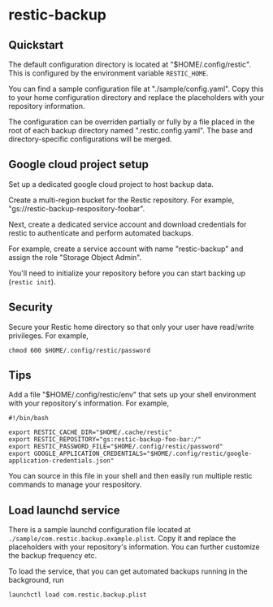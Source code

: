 # restic-backup

## Quickstart

The default configuration directory is located at "$HOME/.config/restic". This is configured by the
environment variable `RESTIC_HOME`.

You can find a sample configuration file at "./sample/config.yaml". Copy this to your home
configuration directory and replace the placeholders with your repository information.

The configuration can be overriden partially or fully by a file placed in the root of each backup
directory named ".restic.config.yaml". The base and directory-specific configurations will be
merged.

## Google cloud project setup

Set up a dedicated google cloud project to host backup data.

Create a multi-region bucket for the Restic repository. For example,
"gs://restic-backup-respository-foobar".

Next, create a dedicated service account and download credentials for restic to authenticate and
perform automated backups.

For example, create a service account with name "restic-backup" and assign the role "Storage Object
Admin".

You'll need to initialize your repository before you can start backing up (`restic init`).

## Security

Secure your Restic home directory so that only your user have read/write privileges. For example,

```
chmod 600 $HOME/.config/restic/password
```

## Tips

Add a file "$HOME/.config/restic/env" that sets up your shell environment with your repository's
information. For example,

```
#!/bin/bash

export RESTIC_CACHE_DIR="$HOME/.cache/restic"
export RESTIC_REPOSITORY="gs:restic-backup-foo-bar:/"
export RESTIC_PASSWORD_FILE="$HOME/.config/restic/password"
export GOOGLE_APPLICATION_CREDENTIALS="$HOME/.config/restic/google-application-credentials.json"
```

You can source in this file in your shell and then easily run multiple restic commands to manage
your respository.

## Load launchd service

There is a sample launchd configuration file located at `./sample/com.restic.backup.example.plist`.
Copy it and replace the placeholders with your repository's information. You can further customize
the backup frequency etc.

To load the service, that you can get automated backups running in the background, run

```
launchctl load com.restic.backup.plist
```
